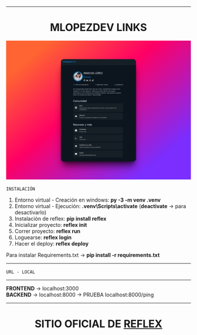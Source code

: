 ******************************************************************               
<div align="center">
<h1 align="center">MLOPEZDEV LINKS</h1>
</div>

![Captura proyecto](/assets/captura.png "Reflex")

    INSTALACIÓN

1. Entorno virtual - Creación en windows: **py -3 -m venv .venv**  
1. Entorno virtual - Ejecución: **.venv\Scripts\activate** (**deactivate** -> para desactivarlo)  
1. Instalación de reflex: **pip install reflex**  
1. Inicializar proyecto: **reflex init**  
1. Correr proyecto: **reflex run**  
1. Loguearse: **reflex login**  
1. Hacer el deploy: **reflex deploy**  

Para instalar Requirements.txt -> **pip install -r requirements.txt**
******************************************************************
    URL - LOCAL
******************************************************************
**FRONTEND** -> localhost:3000  
**BACKEND**  -> localhost:8000 -> PRUEBA localhost:8000/ping
******************************************************************
<h1 align="center">SITIO OFICIAL DE <a href="https://reflex.dev/">REFLEX</a></h1>